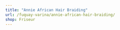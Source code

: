 ```yaml
---
title: "Annie African Hair Braiding"
url: /fuquay-varina/annie-african-hair-braiding/
shop: Friseur
---
```

